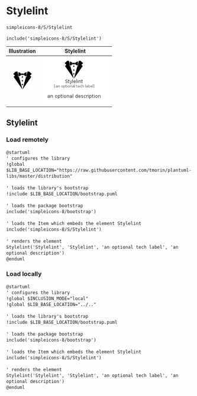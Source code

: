 # Stylelint


```text
simpleicons-8/S/Stylelint
```

```text
include('simpleicons-8/S/Stylelint')
```



| Illustration | Stylelint |
| :---: | :---: |
| ![illustration for Illustration](../../simpleicons-8/S/Stylelint.png) | ![illustration for Stylelint](../../simpleicons-8/S/Stylelint.Local.png) |




## Stylelint

### Load remotely
```plantuml
@startuml
' configures the library
!global $LIB_BASE_LOCATION="https://raw.githubusercontent.com/tmorin/plantuml-libs/master/distribution"

' loads the library's bootstrap
!include $LIB_BASE_LOCATION/bootstrap.puml

' loads the package bootstrap
include('simpleicons-8/bootstrap')

' loads the Item which embeds the element Stylelint
include('simpleicons-8/S/Stylelint')

' renders the element
Stylelint('Stylelint', 'Stylelint', 'an optional tech label', 'an optional description')
@enduml
```

### Load locally
```plantuml
@startuml
' configures the library
!global $INCLUSION_MODE="local"
!global $LIB_BASE_LOCATION="../.."

' loads the library's bootstrap
!include $LIB_BASE_LOCATION/bootstrap.puml

' loads the package bootstrap
include('simpleicons-8/bootstrap')

' loads the Item which embeds the element Stylelint
include('simpleicons-8/S/Stylelint')

' renders the element
Stylelint('Stylelint', 'Stylelint', 'an optional tech label', 'an optional description')
@enduml
```

